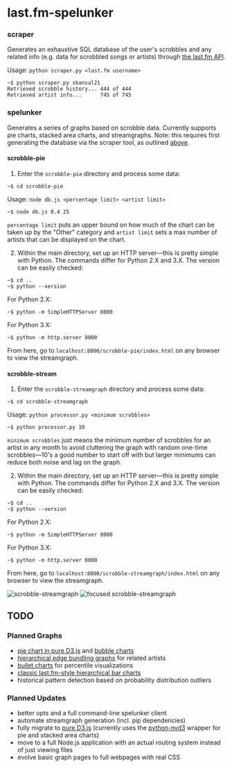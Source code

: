 # last.fm-spelunker

### scraper
Generates an exhaustive SQL database of the user's scrobbles and any related info (e.g. data for scrobbled songs or artists) through [the last.fm API](https://www.last.fm/api).

Usage: `python scraper.py <last.fm username>`
```
~$ python scraper.py sbansal21
Retrieved scrobble history... 444 of 444
Retrieved artist info...      745 of 745
```

### spelunker
Generates a series of graphs based on scrobble data. Currently supports pie charts, stacked area charts, and streamgraphs. Note: this requires first generating the database via the scraper tool, as outlined [above](#scraper).

#### scrobble-pie
1. Enter the `scrobble-pie` directory and process some data:
```
~$ cd scrobble-pie
```
Usage: `node db.js <percentage limit> <artist limit>`
```
~$ node db.js 0.4 25
```
`percentage limit` puts an upper bound on how much of the chart can be taken up by the "Other" category and `artist limit` sets a max number of artists that can be displayed on the chart.

2. Within the main directory, set up an HTTP server&mdash;this is pretty simple with Python. The commands differ for Python 2.X and 3.X. The version can be easily checked:
```
~$ cd ..
~$ python --version
```

For Python 2.X:
```
~$ python -m SimpleHTTPServer 8000
```

For Python 3.X:
```
~$ python -m http.server 8000
```

From here, go to `localhost:8000/scrobble-pie/index.html` on any browser to view the streamgraph.

#### scrobble-stream
1. Enter the `scrobble-streamgraph` directory and process some data:
```
~$ cd scrobble-streamgraph
```
Usage: `python processor.py <minimum scrobbles>`
```
~$ python processor.py 10
```
`minimum scrobbles` just means the minimum number of scrobbles for an artist in any month to avoid cluttering the graph with random one-time scrobbles&mdash;10's a good number to start off with but larger minimums can reduce both noise and lag on the graph.

2. Within the main directory, set up an HTTP server&mdash;this is pretty simple with Python. The commands differ for Python 2.X and 3.X. The version can be easily checked:
```
~$ cd ..
~$ python --version
```

For Python 2.X:
```
~$ python -m SimpleHTTPServer 8000
```

For Python 3.X:
```
~$ python -m http.server 8000
```

From here, go to `localhost:8000/scrobble-streamgraph/index.html` on any browser to view the streamgraph.

![scrobble-streamgraph](https://github.com/sumeet-bansal/last.fm-SQL-scraper/blob/master/images/streamgraph.png)
![focused scrobble-streamgraph](https://github.com/sumeet-bansal/last.fm-SQL-scraper/blob/master/images/selected-streamgraph.png)

## TODO
### Planned Graphs
+ [pie chart in pure D3.js](http://bl.ocks.org/dbuezas/9306799) and [bubble charts](https://bl.ocks.org/mbostock/4063269)
+ [hierarchical edge bundling graphs](https://mbostock.github.io/d3/talk/20111116/bundle.html) for related artists
+ [bullet charts](https://bl.ocks.org/mbostock/4061961) for percentile visualizations
+ [classic last.fm-style hierarchical bar charts](https://mbostock.github.io/d3/talk/20111116/bar-hierarchy.html)
+ historical pattern detection based on probability distribution outliers

### Planned Updates
+ better opts and a full command-line spelunker client
+ automate streamgraph generation (incl. pip dependencies)
+ fully migrate to [pure D3.js](https://d3js.org/) (currently uses the [python-nvd3](https://github.com/areski/python-nvd3) wrapper for pie and stacked area charts)
+ move to a full Node.js application with an actual routing system instead of just viewing files
+ evolve basic graph pages to full webpages with real CSS
